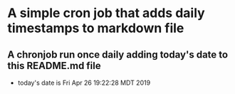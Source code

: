 A simple cron job that adds daily timestamps to markdown file
============================================================
## A chronjob run once daily adding today's date to this README.md file
* today's date is Fri Apr 26 19:22:28 MDT 2019
